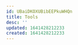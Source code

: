 ```yaml
---
id: UBaiDKOXUBibEEPkuWHQn
title: Tools
desc: ''
updated: 1641428212233
created: 1641428212233
---
```


